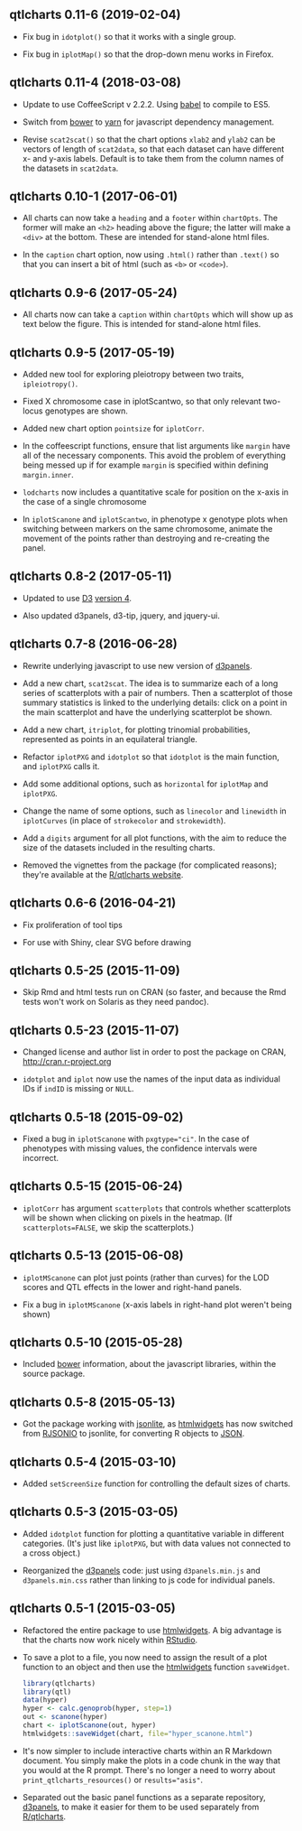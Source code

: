 ## qtlcharts 0.11-6 (2019-02-04)

- Fix bug in `idotplot()` so that it works with a single group.

- Fix bug in `iplotMap()` so that the drop-down menu works in Firefox.


## qtlcharts 0.11-4 (2018-03-08)

- Update to use CoffeeScript v 2.2.2. Using
  [babel](https://babeljs.io) to compile to ES5.

- Switch from [bower](https://bower.io) to
  [yarn](https://yarnpkg.com/en/) for javascript dependency
  management.

- Revise `scat2scat()` so that the chart options `xlab2` and `ylab2`
  can be vectors of length of `scat2data`, so that each dataset can
  have different x- and y-axis labels. Default is to take them from
  the column names of the datasets in `scat2data`.


## qtlcharts 0.10-1 (2017-06-01)

- All charts can now take a `heading` and a `footer` within
  `chartOpts`. The former will make an `<h2>` heading above the
  figure; the latter will make a `<div>` at the bottom. These are
  intended for stand-alone html files.

- In the `caption` chart option, now using `.html()` rather than
  `.text()` so that you can insert a bit of html (such as `<b>` or
  `<code>`).


## qtlcharts 0.9-6 (2017-05-24)

- All charts now can take a `caption` within `chartOpts` which will
  show up as text below the figure. This is intended for stand-alone
  html files.


## qtlcharts 0.9-5 (2017-05-19)

- Added new tool for exploring pleiotropy between two traits,
  `ipleiotropy()`.

- Fixed X chromosome case in iplotScantwo, so that only relevant
  two-locus genotypes are shown.

- Added new chart option `pointsize` for `iplotCorr`.

- In the coffeescript functions, ensure that list arguments like
  `margin` have all of the necessary components. This avoid the
  problem of everything being messed up if for example `margin` is
  specified within defining `margin.inner`.

- `lodcharts` now includes a quantitative scale for position on the
  x-axis in the case of a single chromosome

- In `iplotScanone` and `iplotScantwo`, in phenotype x genotype plots
  when switching between markers on the same chromosome, animate the
  movement of the points rather than destroying and re-creating the
  panel.


## qtlcharts 0.8-2 (2017-05-11)

- Updated to use [D3](https://d3js.org)
  [version 4](https://github.com/d3/d3/blob/master/API.md).

- Also updated d3panels, d3-tip, jquery, and jquery-ui.


## qtlcharts 0.7-8 (2016-06-28)

- Rewrite underlying javascript to use new version of
  [d3panels](http://kbroman.org/d3panels).

- Add a new chart, `scat2scat`. The idea is to summarize each of a
  long series of scatterplots with a pair of numbers. Then a
  scatterplot of those summary statistics is linked to the underlying
  details: click on a point in the main scatterplot and have the
  underlying scatterplot be shown.

- Add a new chart, `itriplot`, for plotting trinomial probabilities,
  represented as points in an equilateral triangle.

- Refactor `iplotPXG` and `idotplot` so that `idotplot` is the main
  function, and `iplotPXG` calls it.

- Add some additional options, such as `horizontal` for `iplotMap`
  and `iplotPXG`.

- Change the name of some options, such as `linecolor` and `linewidth`
  in `iplotCurves` (in place of `strokecolor` and `strokewidth`).

- Add a `digits` argument for all plot functions, with the aim to
  reduce the size of the datasets included in the resulting charts.

- Removed the vignettes from the package (for complicated reasons);
  they're available at the
  [R/qtlcharts website](http://kbroman.org/qtlcharts).


## qtlcharts 0.6-6 (2016-04-21)

- Fix proliferation of tool tips

- For use with Shiny, clear SVG before drawing


## qtlcharts 0.5-25 (2015-11-09)

- Skip Rmd and html tests run on CRAN (so faster, and because the Rmd
  tests won't work on Solaris as they need pandoc).


## qtlcharts 0.5-23 (2015-11-07)

- Changed license and author list in order to post the package on
  CRAN, http://cran.r-project.org

- `idotplot` and `iplot` now use the names of the input data as
  individual IDs if `indID` is missing or `NULL`.


## qtlcharts 0.5-18 (2015-09-02)

- Fixed a bug in `iplotScanone` with `pxgtype="ci"`. In the case of
  phenotypes with missing values, the confidence intervals were
  incorrect.


## qtlcharts 0.5-15 (2015-06-24)

- `iplotCorr` has argument `scatterplots` that controls whether
  scatterplots will be shown when clicking on pixels in the heatmap.
  (If `scatterplots=FALSE`, we skip the scatterplots.)


## qtlcharts 0.5-13 (2015-06-08)

- `iplotMScanone` can plot just points (rather than curves) for the
  LOD scores and QTL effects in the lower and right-hand panels.

- Fix a bug in `iplotMScanone` (x-axis labels in right-hand plot
  weren't being shown)


## qtlcharts 0.5-10 (2015-05-28)

- Included [bower](http://bower.io) information, about the javascript
  libraries, within the source package.


## qtlcharts 0.5-8 (2015-05-13)

- Got the package working with
  [jsonlite](https://github.com/jeroenooms/jsonlite), as
  [htmlwidgets](http://www.htmlwidgets.org) has now switched from
  [RJSONIO](http://www.omegahat.net/RJSONIO/) to jsonlite, for
  converting R objects to [JSON](http://www.json.org/).


## qtlcharts 0.5-4 (2015-03-10)

- Added `setScreenSize` function for controlling the default sizes of
  charts.


## qtlcharts 0.5-3 (2015-03-05)

- Added `idotplot` function for plotting a quantitative variable in
  different categories.  (It's just like `iplotPXG`, but with data
  values not connected to a cross object.)

- Reorganized the [d3panels](http://kbroman.org/d3panels) code: just
  using `d3panels.min.js` and `d3panels.min.css` rather than linking
  to js code for individual panels.


## qtlcharts 0.5-1 (2015-03-05)

- Refactored the entire package to use
  [htmlwidgets](http://www.htmlwidgets.org).
  A big advantage is that the charts now work nicely within
  [RStudio](http://www.rstudio.com/products/RStudio/).

- To save a plot to a file, you now need to assign the result of a plot
  function to an object and then use the
  [htmlwidgets](http://www.htmlwidgets.org) function `saveWidget`.

  ```r
  library(qtlcharts)
  library(qtl)
  data(hyper)
  hyper <- calc.genoprob(hyper, step=1)
  out <- scanone(hyper)
  chart <- iplotScanone(out, hyper)
  htmlwidgets::saveWidget(chart, file="hyper_scanone.html")
  ```

- It's now simpler to include interactive charts within an R Markdown
  document. You simply make the plots in a code chunk in the way that
  you would at the R prompt. There's no longer a need to worry about
  `print_qtlcharts_resources()` or `results="asis"`.

- Separated out the basic panel functions as a separate repository,
  [d3panels](http://kbroman.org/d3panels), to make it easier for them
  to be used separately from
  [R/qtlcharts](http://kbroman.org/qtlcharts).
